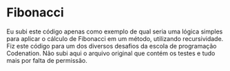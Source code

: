# Fibonacci
Eu subi este código apenas como exemplo de qual seria uma lógica simples para aplicar o cálculo de Fibonacci em um método, utilizando recursividade.
Fiz este código para um dos diversos desafios da escola de programação Codenation. Não subi aqui o arquivo original que contém os testes e tudo mais por falta de permissão.
